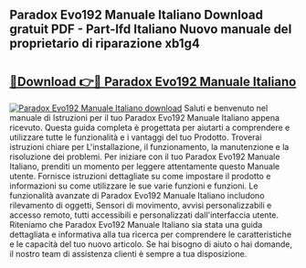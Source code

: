 ## Paradox Evo192 Manuale Italiano Download gratuit PDF - Part-lfd Italiano Nuovo manuale del proprietario di riparazione xb1g4

# <h2><a href="http://df9bmsw.blite.top/?on=Paradox+Evo192+Manuale+Italiano">🔗Download 👉🔴 Paradox Evo192 Manuale Italiano</a></h2>

[![Paradox Evo192 Manuale Italiano download](https://i.imgur.com/lujVjoI.png)](http://df9bmsw.blite.top/?on=Paradox+Evo192+Manuale+Italiano)
Saluti e benvenuto nel manuale di Istruzioni per il tuo Paradox Evo192 Manuale Italiano appena ricevuto. Questa guida completa è progettata per aiutarti a comprendere e utilizzare tutte le funzionalità e i vantaggi del tuo Prodotto. Troverai istruzioni chiare per L'installazione, il funzionamento, la manutenzione e la risoluzione dei problemi. Per iniziare con il tuo Paradox Evo192 Manuale Italiano, prenditi un momento per leggere attentamente questo Manuale utente. Fornisce istruzioni dettagliate su come impostare il prodotto e informazioni su come utilizzare le sue varie funzioni e funzioni. Le funzionalità avanzate di Paradox Evo192 Manuale Italiano includono rilevamento di oggetti, Sensori di movimento, avvisi personalizzabili e accesso remoto, tutti accessibili e personalizzati dall'interfaccia utente. Riteniamo che Paradox Evo192 Manuale Italiano sia stata una guida dettagliata e informativa alla tua ricerca per comprendere le caratteristiche e le capacità del tuo nuovo articolo. Se hai bisogno di aiuto o hai domande, il nostro team di assistenza clienti è sempre a tua disposizione.
